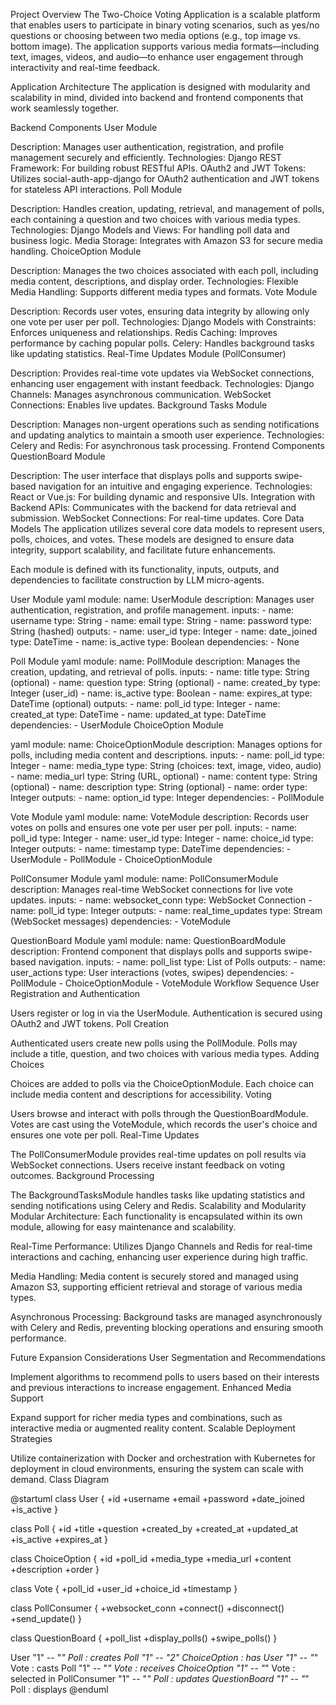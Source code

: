 Project Overview
The Two-Choice Voting Application is a scalable platform that enables users to participate in binary voting scenarios, such as yes/no questions or choosing between two media options (e.g., top image vs. bottom image). The application supports various media formats—including text, images, videos, and audio—to enhance user engagement through interactivity and real-time feedback.

Application Architecture
The application is designed with modularity and scalability in mind, divided into backend and frontend components that work seamlessly together.

Backend Components
User Module

Description: Manages user authentication, registration, and profile management securely and efficiently.
Technologies:
Django REST Framework: For building robust RESTful APIs.
OAuth2 and JWT Tokens: Utilizes social-auth-app-django for OAuth2 authentication and JWT tokens for stateless API interactions.
Poll Module

Description: Handles creation, updating, retrieval, and management of polls, each containing a question and two choices with various media types.
Technologies:
Django Models and Views: For handling poll data and business logic.
Media Storage: Integrates with Amazon S3 for secure media handling.
ChoiceOption Module

Description: Manages the two choices associated with each poll, including media content, descriptions, and display order.
Technologies:
Flexible Media Handling: Supports different media types and formats.
Vote Module

Description: Records user votes, ensuring data integrity by allowing only one vote per user per poll.
Technologies:
Django Models with Constraints: Enforces uniqueness and relationships.
Redis Caching: Improves performance by caching popular polls.
Celery: Handles background tasks like updating statistics.
Real-Time Updates Module (PollConsumer)

Description: Provides real-time vote updates via WebSocket connections, enhancing user engagement with instant feedback.
Technologies:
Django Channels: Manages asynchronous communication.
WebSocket Connections: Enables live updates.
Background Tasks Module

Description: Manages non-urgent operations such as sending notifications and updating analytics to maintain a smooth user experience.
Technologies:
Celery and Redis: For asynchronous task processing.
Frontend Components
QuestionBoard Module

Description: The user interface that displays polls and supports swipe-based navigation for an intuitive and engaging experience.
Technologies:
React or Vue.js: For building dynamic and responsive UIs.
Integration with Backend APIs: Communicates with the backend for data retrieval and submission.
WebSocket Connections: For real-time updates.
Core Data Models
The application utilizes several core data models to represent users, polls, choices, and votes. These models are designed to ensure data integrity, support scalability, and facilitate future enhancements.

Each module is defined with its functionality, inputs, outputs, and dependencies to facilitate construction by LLM micro-agents.

User Module
yaml
module:
  name: UserModule
  description: Manages user authentication, registration, and profile management.
  inputs:
    - name: username
      type: String
    - name: email
      type: String
    - name: password
      type: String (hashed)
  outputs:
    - name: user_id
      type: Integer
    - name: date_joined
      type: DateTime
    - name: is_active
      type: Boolean
  dependencies:
    - None

Poll Module
yaml
module:
  name: PollModule
  description: Manages the creation, updating, and retrieval of polls.
  inputs:
    - name: title
      type: String (optional)
    - name: question
      type: String (optional)
    - name: created_by
      type: Integer (user_id)
    - name: is_active
      type: Boolean
    - name: expires_at
      type: DateTime (optional)
  outputs:
    - name: poll_id
      type: Integer
    - name: created_at
      type: DateTime
    - name: updated_at
      type: DateTime
  dependencies:
    - UserModule
ChoiceOption Module

yaml
module:
  name: ChoiceOptionModule
  description: Manages options for polls, including media content and descriptions.
  inputs:
    - name: poll_id
      type: Integer
    - name: media_type
      type: String (choices: text, image, video, audio)
    - name: media_url
      type: String (URL, optional)
    - name: content
      type: String (optional)
    - name: description
      type: String (optional)
    - name: order
      type: Integer
  outputs:
    - name: option_id
      type: Integer
  dependencies:
    - PollModule

Vote Module
yaml
module:
  name: VoteModule
  description: Records user votes on polls and ensures one vote per user per poll.
  inputs:
    - name: poll_id
      type: Integer
    - name: user_id
      type: Integer
    - name: choice_id
      type: Integer
  outputs:
    - name: timestamp
      type: DateTime
  dependencies:
    - UserModule
    - PollModule
    - ChoiceOptionModule

PollConsumer Module
yaml
module:
  name: PollConsumerModule
  description: Manages real-time WebSocket connections for live vote updates.
  inputs:
    - name: websocket_conn
      type: WebSocket Connection
    - name: poll_id
      type: Integer
  outputs:
    - name: real_time_updates
      type: Stream (WebSocket messages)
  dependencies:
    - VoteModule


QuestionBoard Module
yaml
module:
  name: QuestionBoardModule
  description: Frontend component that displays polls and supports swipe-based navigation.
  inputs:
    - name: poll_list
      type: List of Polls
  outputs:
    - name: user_actions
      type: User interactions (votes, swipes)
  dependencies:
    - PollModule
    - ChoiceOptionModule
    - VoteModule
Workflow Sequence
User Registration and Authentication

Users register or log in via the UserModule.
Authentication is secured using OAuth2 and JWT tokens.
Poll Creation

Authenticated users create new polls using the PollModule.
Polls may include a title, question, and two choices with various media types.
Adding Choices

Choices are added to polls via the ChoiceOptionModule.
Each choice can include media content and descriptions for accessibility.
Voting

Users browse and interact with polls through the QuestionBoardModule.
Votes are cast using the VoteModule, which records the user's choice and ensures one vote per poll.
Real-Time Updates

The PollConsumerModule provides real-time updates on poll results via WebSocket connections.
Users receive instant feedback on voting outcomes.
Background Processing

The BackgroundTasksModule handles tasks like updating statistics and sending notifications using Celery and Redis.
Scalability and Modularity
Modular Architecture: Each functionality is encapsulated within its own module, allowing for easy maintenance and scalability.

Real-Time Performance: Utilizes Django Channels and Redis for real-time interactions and caching, enhancing user experience during high traffic.

Media Handling: Media content is securely stored and managed using Amazon S3, supporting efficient retrieval and storage of various media types.

Asynchronous Processing: Background tasks are managed asynchronously with Celery and Redis, preventing blocking operations and ensuring smooth performance.

Future Expansion Considerations
User Segmentation and Recommendations

Implement algorithms to recommend polls to users based on their interests and previous interactions to increase engagement.
Enhanced Media Support

Expand support for richer media types and combinations, such as interactive media or augmented reality content.
Scalable Deployment Strategies

Utilize containerization with Docker and orchestration with Kubernetes for deployment in cloud environments, ensuring the system can scale with demand.
Class Diagram

@startuml
class User {
  +id
  +username
  +email
  +password
  +date_joined
  +is_active
}

class Poll {
  +id
  +title
  +question
  +created_by
  +created_at
  +updated_at
  +is_active
  +expires_at
}

class ChoiceOption {
  +id
  +poll_id
  +media_type
  +media_url
  +content
  +description
  +order
}

class Vote {
  +poll_id
  +user_id
  +choice_id
  +timestamp
}

class PollConsumer {
  +websocket_conn
  +connect()
  +disconnect()
  +send_update()
}

class QuestionBoard {
  +poll_list
  +display_polls()
  +swipe_polls()
}

User "1" -- "*" Poll : creates
Poll "1" -- "2" ChoiceOption : has
User "1" -- "*" Vote : casts
Poll "1" -- "*" Vote : receives
ChoiceOption "1" -- "*" Vote : selected in
PollConsumer "1" -- "*" Poll : updates
QuestionBoard "1" -- "*" Poll : displays
@enduml